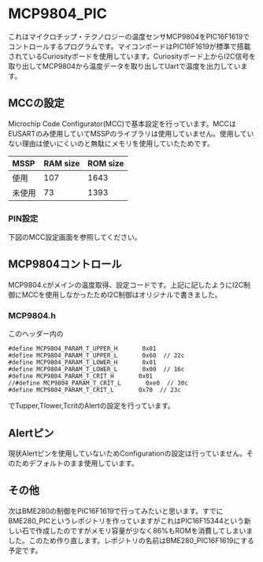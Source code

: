 # MCP9804_PIC
これはマイクロチップ・テクノロジーの温度センサMCP9804をPIC16F1619でコントロールするプログラムです。マイコンボードはPIC16F1619が標準で搭載されているCuriosityボードを使用しています。Curiosityボード上からI2C信号を取り出してMCP9804から温度データを取り出してUartで温度を出力しています。

## MCCの設定
Microchip Code Configurator(MCC)で基本設定を行っています。MCCはEUSARTのみ使用していてMSSPのライブラリは使用していません。使用していない理由は使いにくいのと無駄にメモリを使用していたためです。

|MSSP | RAM size | ROM size|
|:----|----------|---------|
|使用 | 107      | 1643    |
|未使用|73       | 1393   |

### PIN設定
下図のMCC設定画面を参照してください。


## MCP9804コントロール
MCP9804.cがメインの温度取得、設定コードです。上記に記したようにI2C制御にMCCを使用しなかったためI2C制御はオリジナルで書きました。

### MCP9804.h
このヘッダー内の
```
#define MCP9804_PARAM_T_UPPER_H       0x01
#define MCP9804_PARAM_T_UPPER_L       0x60  // 22c
#define MCP9804_PARAM_T_LOWER_H       0x01
#define MCP9804_PARAM_T_LOWER_L       0x00  // 16c
#define MCP9804_PARAM_T_CRIT_H       0x01
//#define MCP9804_PARAM_T_CRIT_L       0xe0  // 30c
#define MCP9804_PARAM_T_CRIT_L       0x70  // 23c
```
でTupper,Tlower,TcritのAlertの設定を行っています。

## Alertピン
現状Alertピンを使用していないためConfigurationの設定は行っていません。そのためデフォルトのまま使用しています。

## その他
次はBME280の制御をPIC16F1619で行ってみたいと思います。すでにBME280_PICというレポジトリを作っていますがこれはPIC16F15344という新しい石で作成したのですがメモリ容量が少なく86%もROMを消費してしまいました。このため作り直します。レポジトリの名前はBME280_PIC16F1619にする予定です。
